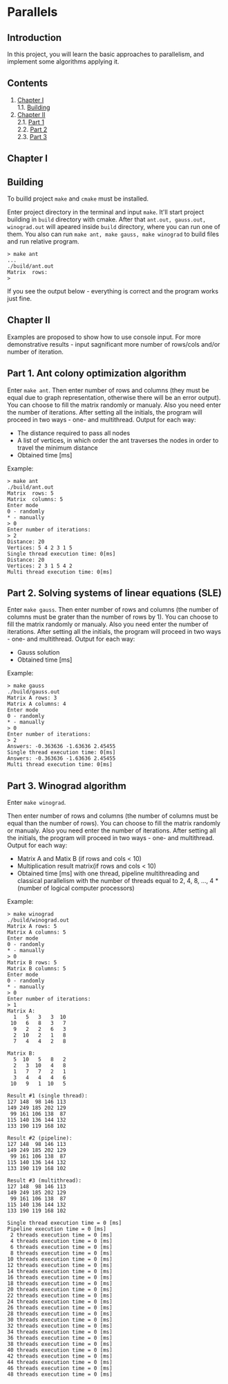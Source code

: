 # Parallels

## Introduction

In this project, you will learn the basic approaches to parallelism, and implement some algorithms applying it.



## Contents

1. [Chapter I](#chapter-i) \
   1.1. [Building](#building)
2. [Chapter II](#chapter-ii) \
   2.1. [Part 1](#part-1-ant-colony-optimization-algorithm) \
   2.2. [Part 2](#part-2-solving-systems-of-linear-equations-(SLE)) \
   2.3. [Part 3](#part-3-winograd-algorithm)


## Chapter I  


## Building

To builld project `make` and `cmake` must be installed. 

Enter project directory in the terminal and input `make`. It'll start project building in `build` directory with cmake. After that `ant.out, gauss.out, winograd.out` will apeared inside `build` directory, where you can run one of them. You also can run `make ant, make gauss, make winograd` to build files and run relative program.

```
> make ant
...
./build/ant.out
Matrix  rows:
> 
```
If you see the output below - everything is correct and the program works just fine.

## Chapter II

 Examples are proposed to show how to use console input. For more demonstrative results - input sagnificant more number of rows/cols and/or number of iteration.

## Part 1. Ant colony optimization algorithm

Enter `make ant`.
Then enter number of rows and columns (they must be equal due to graph representation, otherwise there will be an error output). You can choose to fill the matrix randomly or manualy. Also you need enter the number of iterations. 
After setting all the initials, the program will proceed in two ways - one- and multithread. 
Output for each way:

- The distance required to pass all nodes
- A list of vertices, in which order the ant traverses the nodes in order to travel the minimum distance
- Obtained time [ms]

Example:
```
> make ant
./build/ant.out
Matrix  rows: 5
Matrix  columns: 5
Enter mode
0 - randomly
* - manually
> 0
Enter number of iterations:
> 2
Distance: 20 
Vertices: 5 4 2 3 1 5 
Single thread execution time: 0[ms]
Distance: 20 
Vertices: 2 3 1 5 4 2 
Multi thread execution time: 0[ms]
```

## Part 2. Solving systems of linear equations (SLE)

Enter `make gauss`.
Then enter number of rows and columns (the number of columns must be grater than the number of rows by 1). You can choose to fill the matrix randomly or manualy. Also you need enter the number of iterations. 
After setting all the initials, the program will proceed in two ways - one- and multithread. 
Output for each way:

- Gauss solution
- Obtained time [ms]

Example:
```
> make gauss
./build/gauss.out
Matrix A rows: 3
Matrix A columns: 4
Enter mode
0 - randomly
* - manually
> 0
Enter number of iterations:
> 2
Answers: -0.363636 -1.63636 2.45455 
Single thread execution time: 0[ms]
Answers: -0.363636 -1.63636 2.45455 
Multi thread execution time: 0[ms]
```

## Part 3. Winograd algorithm

Enter `make winograd`.

Then enter number of rows and columns (the number of columns must be equal than the number of rows). You can choose to fill the matrix randomly or manualy. Also you need enter the number of iterations. 
After setting all the initials, the program will proceed in two ways - one- and multithread. 
Output for each way:

- Matrix A and Matix B (if rows and cols < 10)
- Multiplication result matrix(if rows and cols < 10)
- Obtained time [ms] with one thread, pipeline multithreading and classical parallelism with the number of threads equal to 2, 4, 8, ..., 4 * (number of logical computer processors)

Example:
```
> make winograd
./build/winograd.out
Matrix A rows: 5
Matrix A columns: 5
Enter mode
0 - randomly
* - manually
> 0
Matrix B rows: 5
Matrix B columns: 5
Enter mode
0 - randomly
* - manually
> 0
Enter number of iterations:
> 1
Matrix A:
  1   5   3   3  10 
 10   6   8   3   7 
  9   2   2   6   3 
  2  10   2   1   8 
  7   4   4   2   8 

Matrix B:
  5  10   5   8   2 
  2   3  10   4   8 
  1   7   7   2   1 
  3   4   4   4   6 
 10   9   1  10   5 

Result #1 (single thread):
127 148  98 146 113 
149 249 185 202 129 
 99 161 106 138  87 
115 140 136 144 132 
133 190 119 168 102 

Result #2 (pipeline):
127 148  98 146 113 
149 249 185 202 129 
 99 161 106 138  87 
115 140 136 144 132 
133 190 119 168 102 

Result #3 (multithread):
127 148  98 146 113 
149 249 185 202 129 
 99 161 106 138  87 
115 140 136 144 132 
133 190 119 168 102 

Single thread execution time = 0 [ms]
Pipeline execution time = 0 [ms]
 2 threads execution time = 0 [ms]
 4 threads execution time = 0 [ms]
 6 threads execution time = 0 [ms]
 8 threads execution time = 0 [ms]
10 threads execution time = 0 [ms]
12 threads execution time = 0 [ms]
14 threads execution time = 0 [ms]
16 threads execution time = 0 [ms]
18 threads execution time = 0 [ms]
20 threads execution time = 0 [ms]
22 threads execution time = 0 [ms]
24 threads execution time = 0 [ms]
26 threads execution time = 0 [ms]
28 threads execution time = 0 [ms]
30 threads execution time = 0 [ms]
32 threads execution time = 0 [ms]
34 threads execution time = 0 [ms]
36 threads execution time = 0 [ms]
38 threads execution time = 0 [ms]
40 threads execution time = 0 [ms]
42 threads execution time = 0 [ms]
44 threads execution time = 0 [ms]
46 threads execution time = 0 [ms]
48 threads execution time = 0 [ms]
```

